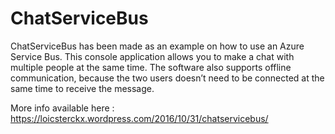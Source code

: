 # ChatServiceBus
ChatServiceBus has been made as an example on how to use an Azure Service Bus.
This console application allows you to make a chat with multiple people at the same time.
The software also supports offline communication, because the two users doesn’t need to be connected at the same time to receive the message.

More info available here : https://loicsterckx.wordpress.com/2016/10/31/chatservicebus/
